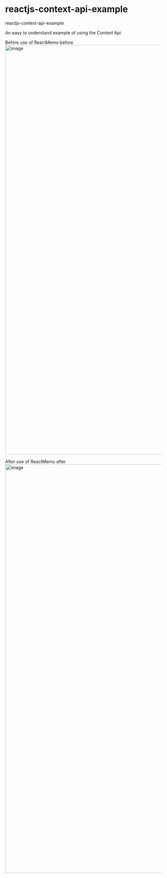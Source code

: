 # reactjs-context-api-example
reactjs-context-api-example


An easy to understand example of using the Context Api



Before use of  ReactMemo 
before<img width="1311" alt="image" src="https://user-images.githubusercontent.com/10398248/169651614-bab2241a-f6e7-4847-8f7c-acb5a78f4f47.png">


After use of  ReactMemo 
after<img width="1309" alt="image" src="https://user-images.githubusercontent.com/10398248/169651622-c265e995-3f5f-4919-9a9c-2522eb02e02f.png">
